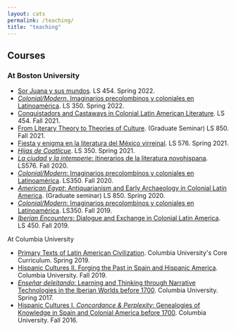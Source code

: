 ```yaml
---
layout: cats
permalink: /teaching/
title: "teaching"
---
```


## Courses

### At Boston University
- [Sor Juana y sus mundos](https://dhcolmenares.net/sorjuana/). LS 454. Spring 2022.
- [*Colonial/Modern*. Imaginarios precolombinos y coloniales en Latinoamérica](https://hipomenes.github.io/colonial-modern/#!index.md). LS 350. Spring 2022. 
- [Conquistadors and Castaways in Colonial Latin American Literature](https://dhcolmenares.net/ls452/). LS 454. Fall 2021. 
- [From Literary Theory to Theories of Culture](https://dhcolmenares.net/theory/). (Graduate Seminar) LS 850. Fall 2021.
- [Fiesta y enigma en la literatura del México virreinal](hipomenes.github.io/novohispana). LS 576. Spring 2021.
- [*Hijas de Coatlicue*](https://hipomenes.github.io/colonial-modern/#!index.md). LS 350. Spring 2021. 
- [*La ciudad y la intemperie*: itinerarios de la literatura novohispana](). LS576. Fall 2020.
- [*Colonial/Modern*: Imaginarios precolombinos y coloniales en Latinoamérica](https://hipomenes.github.io/colonial-modern/#!index.md). LS350. Fall 2020.
- [*American Egypt*: Antiquarianism and Early Archaeology in Colonial Latin America](https://sites.bu.edu/american-egypt/). (Graduate seminar) LS 850. Spring 2020. 
- [*Colonial/Modern*: Imaginarios precolombinos y coloniales en Latinoamérica](https://hipomenes.github.io/colonial-modern/#!index.md). LS350. Fall 2019.
- [*Iberian Encounters*: Dialogue and Exchange in Colonial Latin America](https://hipomenes.github.io/iberian-encounters/#!index.md). LS 450. Fall 2019.

At Columbia University 

- [Primary Texts of Latin American Civilization](). Columbia University's Core Curriculum. Spring 2019.
- [Hispanic Cultures II. Forging the Past in Spain and Hispanic America](). Columbia University. Fall 2019.
- [*Enseñar deleitando*: Learning and Thinking through Narrative Technologies in the Iberian Worlds before 1700](). Columbia University. Spring 2017.
- [Hispanic Cultures I. *Concordance & Perplexity*: Genealogies of Knowledge in Spain and Colonial America before 1700](). Columbia University. Fall 2016.
